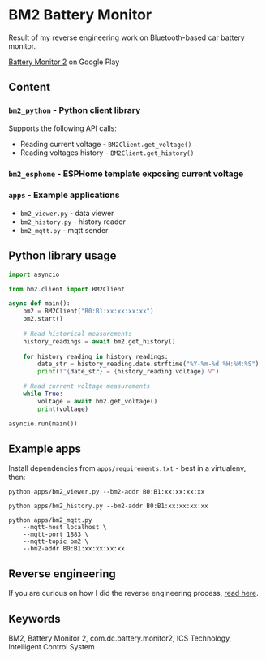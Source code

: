 BM2 Battery Monitor
======

Result of my reverse engineering work on Bluetooth-based car battery monitor.

[Battery Monitor 2](https://play.google.com/store/apps/details?id=com.dc.battery.monitor2) on Google Play

## Content

### `bm2_python` - Python client library

Supports the following API calls:
* Reading current voltage - `BM2Client.get_voltage()`
* Reading voltages history - `BM2Client.get_history()`

### `bm2_esphome` - ESPHome template exposing current voltage

### `apps` - Example applications

* `bm2_viewer.py` - data viewer
* `bm2_history.py` - history reader
* `bm2_mqtt.py` - mqtt sender

## Python library usage

```python
import asyncio

from bm2.client import BM2Client

async def main():
    bm2 = BM2Client("B0:B1:xx:xx:xx:xx")
    bm2.start()
    
    # Read historical measurements
    history_readings = await bm2.get_history()
    
    for history_reading in history_readings:
        date_str = history_reading.date.strftime("%Y-%m-%d %H:%M:%S")
        print(f"{date_str} = {history_reading.voltage} V")

    # Read current voltage measurements
    while True:
        voltage = await bm2.get_voltage()
        print(voltage)

asyncio.run(main())
```

## Example apps

Install dependencies from `apps/requirements.txt` - best in a virtualenv, then:

```shell
python apps/bm2_viewer.py --bm2-addr B0:B1:xx:xx:xx:xx

python apps/bm2_history.py --bm2-addr B0:B1:xx:xx:xx:xx

python apps/bm2_mqtt.py 
    --mqtt-host localhost \
    --mqtt-port 1883 \
    --mqtt-topic bm2 \
    --bm2-addr B0:B1:xx:xx:xx:xx
```

## Reverse engineering

If you are curious on how I did the reverse engineering process, [read here](.docs/reverse_engineering.md).

## Keywords
BM2, Battery Monitor 2, com.dc.battery.monitor2, ICS Technology, Intelligent Control System
